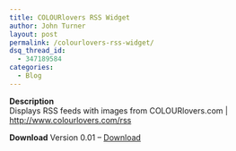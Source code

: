 ```yaml
---
title: COLOURlovers RSS Widget
author: John Turner
layout: post
permalink: /colourlovers-rss-widget/
dsq_thread_id:
  - 347189584
categories:
  - Blog
---
```

**Description**  
Displays RSS feeds with images from COLOURlovers.com | <http://www.colourlovers.com/rss>

**Download** 
Version 0.01 &#8211; [Download][1]

 [1]: http://wordpress.org/extend/plugins/colourlovers-rss-widget/
